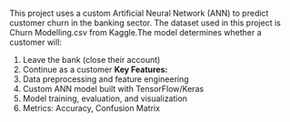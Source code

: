 This project uses a custom Artificial Neural Network (ANN) to predict customer churn in the banking sector. The dataset used in this project is Churn Modelling.csv from Kaggle.The model determines whether a customer will:
1) Leave the bank (close their account)
2) Continue as a customer
**Key Features:**
1) Data preprocessing and feature engineering
2) Custom ANN model built with TensorFlow/Keras
3) Model training, evaluation, and visualization
4) Metrics: Accuracy, Confusion Matrix
